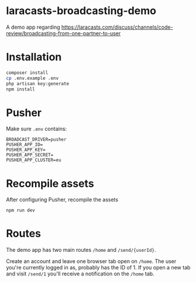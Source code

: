 # laracasts-broadcasting-demo
A demo app regarding https://laracasts.com/discuss/channels/code-review/broadcasting-from-one-partner-to-user

# Installation

```bash
composer install
cp .env.example .env
php artisan key:generate
npm install
```

# Pusher

Make sure `.env` contains:

```
BROADCAST_DRIVER=pusher
PUSHER_APP_ID=
PUSHER_APP_KEY=
PUSHER_APP_SECRET=
PUSHER_APP_CLUSTER=eu
```


# Recompile assets

After configuring Pusher, recompile the assets

```
npm run dev
```

# Routes
The demo app has two main routes `/home` and `/send/{userId}`.

Create an account and leave one browser tab open on `/home`. The user you're currently logged in as, probably has the ID of 1. If you open a new tab and visit `/send/1` you'll receive a notification on the `/home` tab.


